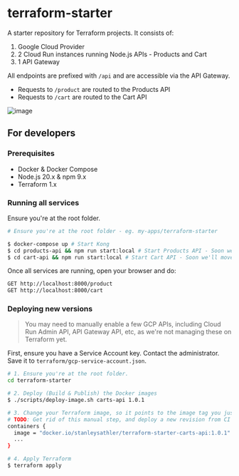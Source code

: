# terraform-starter

A starter repository for Terraform projects. It consists of:

1. Google Cloud Provider
2. 2 Cloud Run instances running Node.js APIs - Products and Cart
3. 1 API Gateway

All endpoints are prefixed with `/api` and are accessible via the API Gateway.

- Requests to `/product` are routed to the Products API
- Requests to `/cart` are routed to the Cart API

![image](https://github.com/StanleySathler/terraform-starter/assets/11931916/0def9ccf-8313-44ad-b7f2-a49ea360702f)

## For developers

### Prerequisites

- Docker & Docker Compose
- Node.js 20.x & npm 9.x
- Terraform 1.x

### Running all services

Ensure you're at the root folder.

```bash
# Ensure you're at the root folder - eg. my-apps/terraform-starter

$ docker-compose up # Start Kong
$ cd products-api && npm run start:local # Start Products API - Soon we'll move this to Docker Compose too
$ cd cart-api && npm run start:local # Start Cart API - Soon we'll move this to Docker Compose too
```

Once all services are running, open your browser and do:

```bash
GET http://localhost:8000/product
GET http://localhost:8000/cart
```

### Deploying new versions

> You may need to manually enable a few GCP APIs, including Cloud Run Admin API, API Gateway API, etc, as we're not managing these on Terraform yet.

First, ensure you have a Service Account key. Contact the administrator. Save it to `terraform/gcp-service-account.json`.

```bash
# 1. Ensure you're at the root folder.
cd terraform-starter

# 2. Deploy (Build & Publish) the Docker images
$ ./scripts/deploy-image.sh carts-api 1.0.1

# 3. Change your Terraform image, so it points to the image tag you just published
# TODO: Get rid of this manual step, and deploy a new revision from CI on every new tag.
containers {
  image = "docker.io/stanleysathler/terraform-starter-carts-api:1.0.1"
  ...
}

# 4. Apply Terraform
$ terraform apply
```